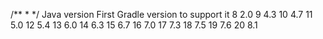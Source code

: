 /**
 *
 */
Java version	First Gradle version to support it
8	            2.0
9	            4.3
10	            4.7
11	            5.0
12	            5.4
13	            6.0
14	            6.3
15	            6.7
16	            7.0
17	            7.3
18	            7.5
19	            7.6
20	            8.1

